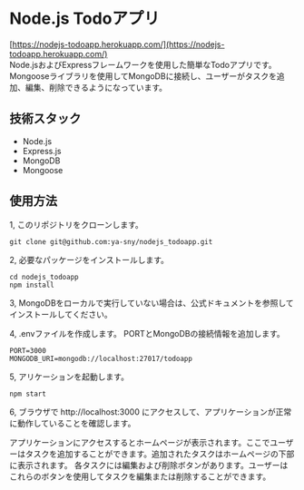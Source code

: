 # Node.js Todoアプリ
[https://nodejs-todoapp.herokuapp.com/](https://nodejs-todoapp.herokuapp.com/)  
Node.jsおよびExpressフレームワークを使用した簡単なTodoアプリです。Mongooseライブラリを使用してMongoDBに接続し、ユーザーがタスクを追加、編集、削除できるようになっています。

## 技術スタック
- Node.js
- Express.js
- MongoDB
- Mongoose

## 使用方法
1, このリポジトリをクローンします。
```
git clone git@github.com:ya-sny/nodejs_todoapp.git
```

2, 必要なパッケージをインストールします。
```
cd nodejs_todoapp
npm install
```

3, MongoDBをローカルで実行していない場合は、公式ドキュメントを参照してインストールしてください。

4, .envファイルを作成します。 PORTとMongoDBの接続情報を追加します。
```
PORT=3000
MONGODB_URI=mongodb://localhost:27017/todoapp
```

5, アリケーションを起動します。
```
npm start
```

6, ブラウザで http://localhost:3000 にアクセスして、アプリケーションが正常に動作していることを確認します。

アプリケーションにアクセスするとホームページが表示されます。ここでユーザーはタスクを追加することができます。追加されたタスクはホームページの下部に表示されます。
各タスクには編集および削除ボタンがあります。ユーザーはこれらのボタンを使用してタスクを編集または削除することができます。
